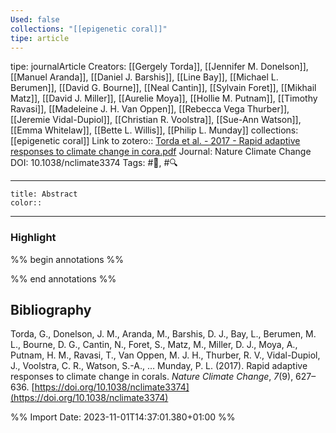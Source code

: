 ```yaml
---
Used: false
collections: "[[epigenetic coral]]"
tipe: article
---
```

tipe: journalArticle
Creators: [[Gergely Torda]], [[Jennifer M. Donelson]], [[Manuel Aranda]], [[Daniel J. Barshis]], [[Line Bay]], [[Michael L. Berumen]], [[David G. Bourne]], [[Neal Cantin]], [[Sylvain Foret]], [[Mikhail Matz]], [[David J. Miller]], [[Aurelie Moya]], [[Hollie M. Putnam]], [[Timothy Ravasi]], [[Madeleine J. H. Van Oppen]], [[Rebecca Vega Thurber]], [[Jeremie Vidal-Dupiol]], [[Christian R. Voolstra]], [[Sue-Ann Watson]], [[Emma Whitelaw]], [[Bette L. Willis]], [[Philip L. Munday]]
collections: [[epigenetic coral]]
Link to zotero:: [Torda et al. - 2017 - Rapid adaptive responses to climate change in cora.pdf](zotero://select/library/items/SSPHX2HG)
Journal: Nature Climate Change
DOI: 10.1038/nclimate3374
Tags: #📝, #🔍

---
```ad-note
title: Abstract
color:: 

```

---
### Highlight

%% begin annotations %%







%% end annotations %%

## Bibliography

Torda, G., Donelson, J. M., Aranda, M., Barshis, D. J., Bay, L., Berumen, M. L., Bourne, D. G., Cantin, N., Foret, S., Matz, M., Miller, D. J., Moya, A., Putnam, H. M., Ravasi, T., Van Oppen, M. J. H., Thurber, R. V., Vidal-Dupiol, J., Voolstra, C. R., Watson, S.-A., … Munday, P. L. (2017). Rapid adaptive responses to climate change in corals. _Nature Climate Change_, _7_(9), 627–636. [https://doi.org/10.1038/nclimate3374](https://doi.org/10.1038/nclimate3374)

%% Import Date: 2023-11-01T14:37:01.380+01:00 %%
